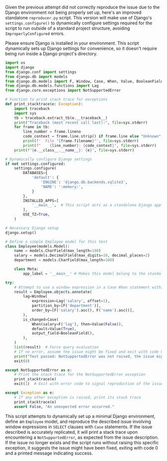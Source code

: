 Given the previous attempt did not correctly reproduce the issue due to the Django environment not being properly set up, here's an improved standalone `reproducer.py` script. This version will make use of Django's `settings.configure()` to dynamically configure settings required for the script to run outside of a standard project structure, avoiding `ImproperlyConfigured` errors.

Please ensure Django is installed in your environment. This script dynamically sets up Django settings for convenience, so it doesn't require being run inside a Django project's directory.

```python
import os
import django
from django.conf import settings
from django.db import models
from django.db.models import F, Window, Case, When, Value, BooleanField
from django.db.models.functions import Lag
from django.core.exceptions import NotSupportedError

# Function to print stack trace for exceptions
def print_stacktrace(e: Exception):
    import traceback
    import sys
    tb = traceback.extract_tb(e.__traceback__)
    print("Traceback (most recent call last):", file=sys.stderr)
    for frame in tb:
        line_number = frame.lineno
        code_context = frame.line.strip() if frame.line else "Unknown"
        print(f'  File "{frame.filename}"', file=sys.stderr)
        print(f"    {line_number}: {code_context}", file=sys.stderr)
    print(f"{e.__class__.__name__}: {e}", file=sys.stderr)

# Dynamically configure Django settings
if not settings.configured:
    settings.configure(
        DATABASES={
            'default': {
                'ENGINE': 'django.db.backends.sqlite3',
                'NAME': ':memory:',
            }
        },
        INSTALLED_APPS=[
            '__main__',  # This script acts as a standalone Django app
        ],
        USE_TZ=True,
    )

# Necessary Django setup
django.setup()

# Define a simple Employee model for this test
class Employee(models.Model):
    name = models.CharField(max_length=100)
    salary = models.DecimalField(max_digits=10, decimal_places=2)
    department = models.CharField(max_length=100)

    class Meta:
        app_label = '__main__' # Makes this model belong to the standalone script app

try:
    # Attempt to use a window expression in a Case When statement within the annotate query
    result = Employee.objects.annotate(
        lag=Window(
            expression=Lag('salary', offset=1),
            partition_by=[F('department')],
            order_by=[F('salary').asc(), F('name').asc()],
        ),
        is_changed=Case(
            When(salary=F('lag'), then=Value(False)),
            default=Value(True),
            output_field=BooleanField(),
        ),
    )
    list(result)  # Force query evaluation
    # If no error, assume the issue might be fixed and exit with code 0
    print("Test passed: NotSupportedError was not raised, the issue might be fixed.")
    exit(0)

except NotSupportedError as e:
    # Print the stack trace for the NotSupportedError exception
    print_stacktrace(e)
    exit(1)  # Exit with error code to signal reproduction of the issue

except Exception as e:
    # If any other exception is raised, print its stack trace
    print_stacktrace(e)
    assert False, "An unexpected error occurred."
```

This script attempts to dynamically set up a minimal Django environment, define an `Employee` model, and reproduce the described issue involving window expressions in `SELECT` clauses with `Case` statements. If the issue described is accurately replicated, it will print a stack trace upon encountering a `NotSupportedError`, as expected from the issue description. If the issue no longer exists and the script runs without raising this specific exception, it suggests the issue might have been fixed, exiting with code 0 and a printed message indicating success.